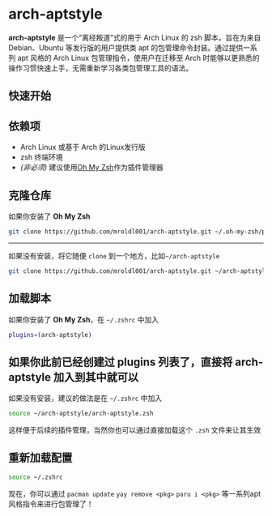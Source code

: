 # arch-aptstyle #

**arch-aptstyle** 是一个“离经叛道”式的用于 Arch Linux 的 zsh 脚本，旨在为来自 Debian、Ubuntu 等发行版的用户提供类 apt 的包管理命令封装。通过提供一系列 apt 风格的 Arch Linux 包管理指令，使用户在迁移至 Arch 时能够以更熟悉的操作习惯快速上手，无需重新学习各类包管理工具的语法。

## 快速开始 ##

## 依赖项 ##
- Arch Linux 或基于 Arch 的Linux发行版
- zsh 终端环境
- *(非必须)* 建议使用[Oh My Zsh](https://ohmyz.sh/)作为插件管理器

## 克隆仓库 ##
如果你安装了 **Oh My Zsh**
```zsh
git clone https://github.com/mroldl001/arch-aptstyle.git ~/.oh-my-zsh/plugins
```
---
如果没有安装，将它随便 `clone` 到一个地方，比如`~/arch-aptstyle`
```zsh
git clone https://github.com/mroldl001/arch-aptstyle.git ~/arch-aptstyle
```

## 加载脚本 ##
如果你安装了 **Oh My Zsh**，在 `~/.zshrc` 中加入
```zsh
plugins=(arch-aptstyle)
```
如果你此前已经创建过 plugins 列表了，直接将 arch-aptstyle 加入到其中就可以
---
如果没有安装，建议的做法是在 `~/.zshrc` 中加入
```zsh
source ~/arch-aptstyle/arch-aptstyle.zsh
```
这样便于后续的插件管理，当然你也可以通过直接加载这个 `.zsh` 文件来让其生效

## 重新加载配置 ##
```zsh
source ~/.zshrc
```
现在，你可以通过 `pacman update` `yay remove <pkg>` `paru i <pkg>` 等一系列apt风格指令来进行包管理了！